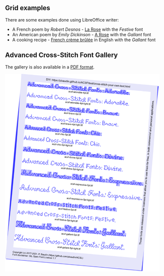 ## Grid examples ##

There are some examples done using LibreOffice writer:
- A French poem by _Robert Desnos_ - [La Rose](examples/Festive-La-Rose.pdf) with the _Festive_ font
- An American poem by _Emily Dickinson_ - [A Rose](examples/Gallant-A-Rose.pdf) with the _Gallant_ font
- A cooking recipe - [French crème brûlée](examples/Gallant-French-crème-brûlée.pdf) in English with the _Gallant_ font

## Advanced Cross-Stitch Font Gallery ##

The gallery is also available in a [PDF format](examples/Advanced-Cross-Stitch-Font-Gallery.pdf).

![ACSF-Gallery](images/acsf-gallery.png)
